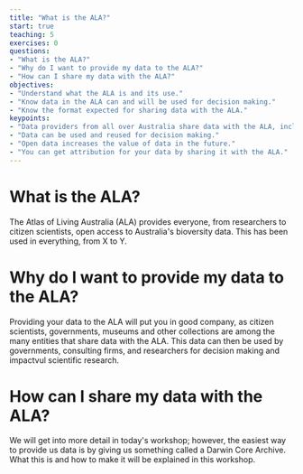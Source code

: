 ```yaml
---
title: "What is the ALA?"
start: true
teaching: 5
exercises: 0
questions:
- "What is the ALA?"
- "Why do I want to provide my data to the ALA?"
- "How can I share my data with the ALA?"
objectives:
- "Understand what the ALA is and its use."
- "Know data in the ALA can and will be used for decision making."
- "Know the format expected for sharing data with the ALA."
keypoints:
- "Data providers from all over Australia share data with the ALA, including citizen scientists, governments, museums and other collections."
- "Data can be used and reused for decision making."
- "Open data increases the value of data in the future."
- "You can get attribution for your data by sharing it with the ALA."
---
```


# What is the ALA?

The Atlas of Living Australia (ALA) provides everyone, from researchers to citizen scientists, open access to Australia's bioversity data.  This has been used in everything, from X to Y.

# Why do I want to provide my data to the ALA?

Providing your data to the ALA will put you in good company, as citizen scientists, governments, museums and other collections are among the many entities that share data with the ALA.  This data can then be used by governments, consulting firms, and researchers for decision making and impactvul scientific research.

# How can I share my data with the ALA?

We will get into more detail in today's workshop; however, the easiest way to provide us data is by giving us something called a Darwin Core Archive.  What this is and how to make it will be explained in this workshop.